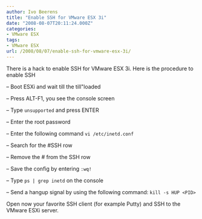 ```yaml
---
author: Ivo Beerens
title: "Enable SSH for VMware ESX 3i"
date: "2008-08-07T20:11:24.000Z"
categories:
- VMware ESX
tags:
- VMware ESX
url: /2008/08/07/enable-ssh-for-vmware-esx-3i/
---
```


There is a hack to enable SSH for VMware ESX 3i. Here is the procedure to enable SSH

– Boot ESXi and wait till the till"loaded

– Press ALT-F1, you see the console screen

– Type ```unsupported``` and press ENTER

– Enter the root password

– Enter the following command ```vi /etc/inetd.conf```

– Search for the #SSH row

– Remove the # from the SSH row

– Save the config by entering ```:wq!```

– Type ```ps | grep inetd``` on the console

– Send a hangup signal by using the following command: ```kill -s HUP <PID>```

Open now your favorite SSH client (for example Putty) and SSH to the VMware ESXi server.